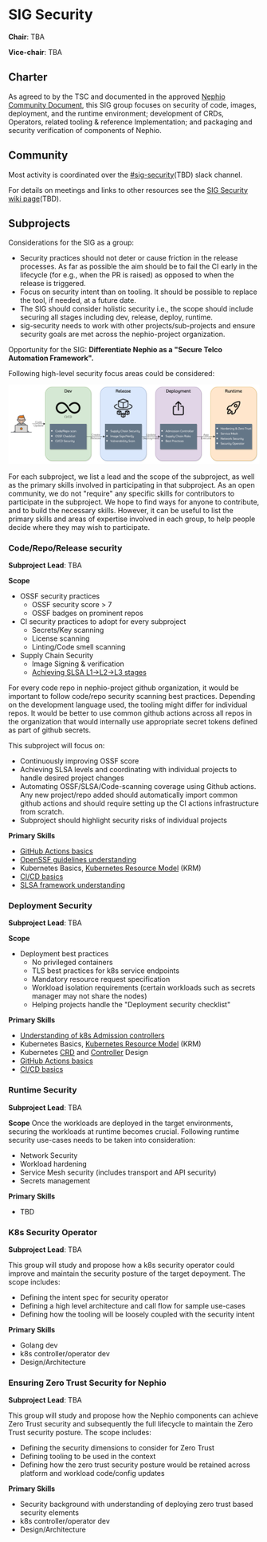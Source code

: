 # SIG Security
**Chair**: TBA

**Vice-chair**: TBA

## Charter

As agreed to by the TSC and documented in the approved [Nephio Community Document](https://wiki.nephio.org/display/HOME/Nephio+Technical+Community+Document),
this SIG group focuses on security of code, images, deployment, and the runtime environment; development of CRDs, Operators, related tooling & reference Implementation; and packaging and security verification of components of Nephio.

## Community

Most activity is coordinated over the [#sig-security](https://nephio.slack.com/archives/C03MB5GRATS)(TBD) slack channel.

For details on meetings and links to other resources see the [SIG Security wiki page](https://wiki.nephio.org/display/HOME/SIG+Security)(TBD).

## Subprojects

Considerations for the SIG as a group:
* Security practices should not deter or cause friction in the release
  processes.  As far as possible the aim should be to fail the CI early in the
  lifecycle (for e.g., when the PR is raised) as opposed to when the release is
  triggered.
* Focus on security intent than on tooling. It should be possible to replace
  the tool, if needed, at a future date.
* The SIG should consider holistic security i.e., the scope should include
  securing all stages including dev, release, deploy, runtime.
* sig-security needs to work with other projects/sub-projects and ensure
  security goals are met across the nephio-project organization.

Opportunity for the SIG: **Differentiate Nephio as a "__Secure__ Telco Automation Framework".**

Following high-level security focus areas could be considered:

![Nephio Security focus areas](security-phases.png)

For each subproject, we list a lead and the scope of the subproject, as well as
the primary skills involved in participating in that subproject. As an open
community, we do not "require" any specific skills for contributors to
participate in the subproject. We hope to find ways for anyone to contribute,
and to build the necessary skills. However, it can be useful to list the primary
skills and areas of expertise involved in each group, to help people decide
where they may wish to participate.

### Code/Repo/Release security
**Subproject Lead**: TBA

**Scope**
- OSSF security practices
  - OSSF security score > 7
  - OSSF badges on prominent repos
- CI security practices to adopt for every subproject
  - Secrets/Key scanning
  - License scanning
  - Linting/Code smell scanning
- Supply Chain Security
  - Image Signing & verification
  - [Achieving SLSA L1->L2->L3 stages](https://slsa.dev/spec/v1.0/levels)

For every code repo in nephio-project github organization, it would be important to follow code/repo security scanning best practices. Depending on the development language used, the tooling might differ for individual repos. It would be better to use common github actions across all repos in the organization that would internally use appropriate secret tokens defined as part of github secrets.

This subproject will focus on:
- Continuously improving OSSF score
- Achieving SLSA levels and coordinating with individual projects to handle
  desired project changes
- Automating OSSF/SLSA/Code-scanning coverage using Github actions. Any new
  project/repo added should automatically import common github actions and
  should require setting up the CI actions infrastructure from scratch.
- Subproject should highlight security risks of individual projects

**Primary Skills**
- [GitHub Actions basics](https://docs.github.com/en/actions)
- [OpenSSF guidelines understanding](https://openssf.org/)
- Kubernetes Basics, [Kubernetes Resource Model](https://github.com/nephio-project/docs/blob/main/glossary.md#kubernetes-resource-model) (KRM)
- [CI/CD basics](https://www.redhat.com/en/topics/devops/what-is-ci-cd)
- [SLSA framework understanding](https://slsa.dev/get-started)

### Deployment Security
**Subproject Lead**: TBA

**Scope**
- Deployment best practices
  - No privileged containers
  - TLS best practices for k8s service endpoints
  - Mandatory resource request specification
  - Workload isolation requirements (certain workloads such as secrets manager may not share the nodes)
  - Helping projects handle the "Deployment security checklist"

**Primary Skills**
- [Understanding of k8s Admission controllers](https://kubernetes.io/docs/reference/access-authn-authz/admission-controllers/)
- Kubernetes Basics, [Kubernetes Resource Model](https://github.com/nephio-project/docs/blob/main/glossary.md#kubernetes-resource-model) (KRM)
- Kubernetes [CRD](https://github.com/nephio-project/docs/blob/main/glossary.md#custom-resource-definition) and
  [Controller](https://github.com/nephio-project/docs/blob/main/glossary.md#controller) Design
- [GitHub Actions basics](https://docs.github.com/en/actions)
- [CI/CD basics](https://www.redhat.com/en/topics/devops/what-is-ci-cd)

### Runtime Security
**Subproject Lead**: TBA

**Scope**
Once the workloads are deployed in the target environments, securing the workloads at runtime becomes crucial. Following runtime security use-cases needs to be taken into consideration:
- Network Security
- Workload hardening
- Service Mesh security (includes transport and API security)
- Secrets management

**Primary Skills**
- TBD

### K8s Security Operator
**Subproject Lead**: TBA

This group will study and propose how a k8s security operator could improve and maintain the security posture of the target depoyment.
The scope includes:
- Defining the intent spec for security operator
- Defining a high level architecture and call flow for sample use-cases
- Defining how the tooling will be loosely coupled with the security intent

**Primary Skills**
- Golang dev
- k8s controller/operator dev
- Design/Architecture

### Ensuring Zero Trust Security for Nephio
**Subproject Lead**: TBA

This group will study and propose how the Nephio components can achieve Zero Trust security and subsequently the full lifecycle to maintain the Zero Trust security posture.
The scope includes:
- Defining the security dimensions to consider for Zero Trust
- Defining tooling to be used in the context
- Defining how the zero trust security posture would be retained across platform and workload code/config updates

**Primary Skills**
- Security background with understanding of deploying zero trust based security elements
- k8s controller/operator dev
- Design/Architecture

